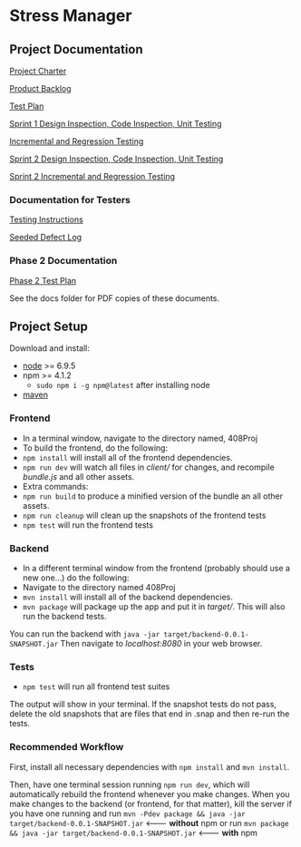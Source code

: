 # Stress Manager

## Project Documentation

[Project Charter](https://docs.google.com/document/d/1MgSNgmPj97zqQZlCLURruOX9UYQXyxo_xUl81jwi4k4/edit?usp=sharing)

[Product Backlog](https://docs.google.com/document/d/1OBjZGVrhTmL1PJG95LB13ZsZtPMM6A06VYqGwWNWzJI/edit?usp=sharing)

[Test Plan](https://docs.google.com/document/d/1Wng8cIEPiLTz2BrBfEY_Hg_nauLI5P6y5QURing2764/edit?usp=sharing)

[Sprint 1 Design Inspection, Code Inspection, Unit Testing](https://docs.google.com/document/d/1286QKHC_SKXjvaOQllOBXlMAwIpHeSg2QAVMARqN_hA/edit?usp=sharing)

[Incremental and Regression Testing](https://docs.google.com/document/d/1vN7wMspZt-SuaZ3SMEV28CeFf54eZ4NnjWjsXfhb9bg/edit?usp=sharing)

[Sprint 2 Design Inspection, Code Inspection, Unit Testing](https://docs.google.com/document/d/18--iv3bl29AJA4VfDhIz6OvPok1PliRPg5Q1kbM6FsI/edit?usp=sharing)

[Sprint 2 Incremental and Regression Testing](https://docs.google.com/document/d/1ekI-c1abnCWxQ46uQR4lzS_mg0avY1JT6NAeuaB4chg/edit?usp=sharing)

### Documentation for Testers

[Testing Instructions](https://docs.google.com/document/d/1OP3PNdys2qFaEVocyeD2GRiiXlUAEgippZ2wx_ck74U/edit?usp=sharing)

[Seeded Defect Log](https://docs.google.com/document/d/1NaIVMNFy4kzDNSqUm4DWCte9fOM6_3FKQYQ36l5AyMw/edit?usp=sharing)

### Phase 2 Documentation

[Phase 2 Test Plan](https://docs.google.com/document/d/1Lf3uTE7jB5VCVRbeWa7kcV0Oagcgd8oDX4mZ7hFf2vM/edit?usp=sharing)

See the docs folder for PDF copies of these documents.

## Project Setup

Download and install:

* [node](https://nodejs.org/en/) >= 6.9.5
* npm >= 4.1.2
  * `sudo npm i -g npm@latest` after installing node
* [maven](http://maven.apache.org/install.html)

### Frontend

* In a terminal window, navigate to the directory named, 408Proj
* To build the frontend, do the following:
* `npm install` will install all of the frontend dependencies.
* `npm run dev` will watch all files in *client/* for changes, and recompile
*bundle.js* and all other assets.
* Extra commands:
* `npm run build` to produce a minified version of the bundle an all other assets.
* `npm run cleanup` will clean up the snapshots of the frontend tests
* `npm test` will run the frontend tests

### Backend
* In a different terminal window from the frontend (probably should use a new one...) do the following:
* Navigate to the directory named 408Proj
* `mvn install` will install all of the backend dependencies.
* `mvn package` will package up the app and put it in *target/*. This will also
  run the backend tests.

You can run the backend with `java -jar target/backend-0.0.1-SNAPSHOT.jar`
Then navigate to *localhost:8080* in your web browser.

### Tests

* `npm test` will run all frontend test suites

The output will show in your terminal.  If the snapshot tests do not pass, delete the old snapshots that are files that end in .snap and then re-run the tests.

### Recommended Workflow

First, install all necessary dependencies with `npm install` and `mvn install`.

Then, have one terminal session running `npm run dev`, which will automatically rebuild
the frontend whenever you make changes. When you make changes to the backend
(or frontend, for that matter), kill the server if you have one running and
run `mvn -Pdev package && java -jar target/backend-0.0.1-SNAPSHOT.jar` <--- **without** npm
or
run `mvn package && java -jar target/backend-0.0.1-SNAPSHOT.jar` <--- **with** npm

